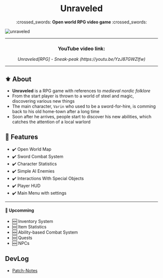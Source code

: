 <h1 align="center">
  Unraveled
</h1>

<p align="center">
  :crossed_swords: <b> Open world RPG video game </b> :crossed_swords:
</p>

![unraveled](https://user-images.githubusercontent.com/105242009/190631633-c550a417-19d1-4d1d-a668-854caed394c6.jpg)

---

<h3 align="center">
  <b>YouTube video link:</b>
</h3>

<p align="center">
  <i>Unraveled[RPG] - Sneak-peak (https://youtu.be/YzJ87GWZIfw)</i>
</p>

---

## :fleur_de_lis: About

- **Unraveled** is a RPG game with references to _medieval nordic folklore_
- From the start player is thrown to a world of steel and magic, discovering various new things
- The main character, `Varin` who used to be a sword-for-hire, is comming back to his old home-town after a long time
- Soon after he arrives, people start to discover his new abilities, which catches the attention of a local warlord

## :beginner: Features

- :heavy_check_mark: Open World Map
- :heavy_check_mark: Sword Combat System
- :heavy_check_mark: Character Statistics
- :heavy_check_mark: Simple AI Enemies
- :heavy_check_mark: Interactions With Special Objects
- :heavy_check_mark: Player HUD
- :heavy_check_mark: Main Menu with settings

---

#### :hammer: Upcomming

- :new: Inventory System
- :new: Item Statistics
- :new: Ability-based Combat System
- :new: Quests
- :new: NPCs

## DevLog

- [Patch-Notes](https://github.com/frieZZerr/Unity-Projects/blob/main/Unraveled/Patch-Notes.md)

